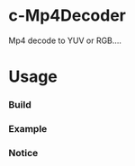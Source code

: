 c-Mp4Decoder
================

 Mp4 decode to YUV or RGB....
 
Usage
================

### Build 
  
### Example
 
### Notice 
 
 